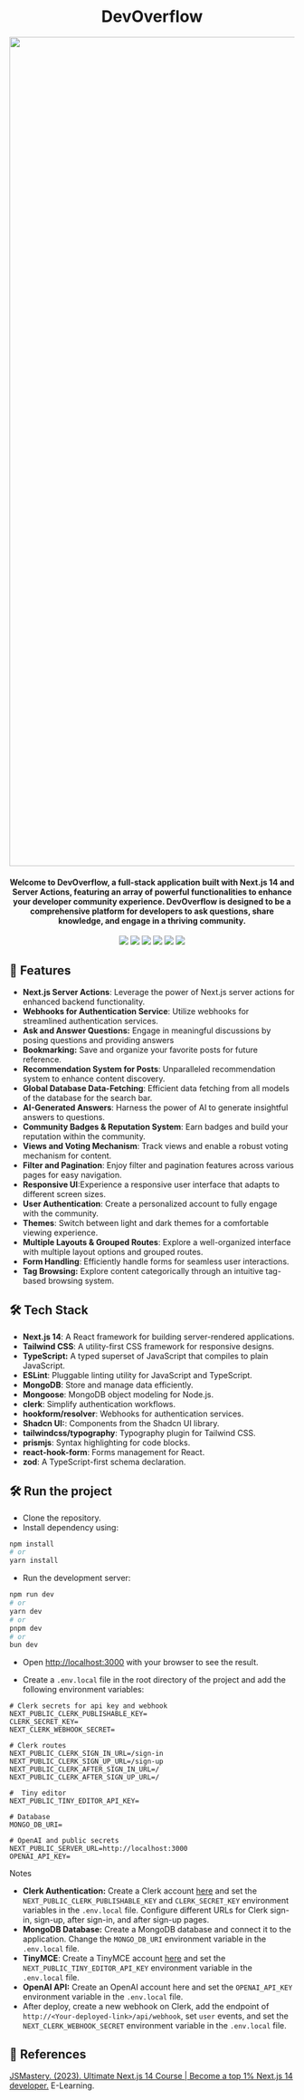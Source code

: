 <div id="top"></div>

<div align="center">
  <h1 align="center">DevOverflow</h1>

<img width="1465" alt="Screenshot 2024-11-13 at 2 06 35 PM" src="https://github.com/user-attachments/assets/1306aba7-0fe6-4da0-8be2-9af7b01b4204">

 <h4 align="center">Welcome to DevOverflow, a full-stack application built with Next.js 14 and Server Actions, featuring an array of powerful functionalities to enhance your developer community experience. DevOverflow is designed to be a comprehensive platform for developers to ask questions, share knowledge, and engage in a thriving community.</h4>

 <p align="center">
   <img src="https://img.shields.io/badge/NextJS-black?style=for-the-badge&logo=next.js&logoColor=white" />
   <img src="https://img.shields.io/badge/TailwindCSS-38B2AC?style=for-the-badge&logo=tailwind-css&logoColor=white" />
   <img src="https://img.shields.io/badge/TypeScript-007ACC?style=for-the-badge&logo=typescript&logoColor=white" />
   <img src="https://img.shields.io/badge/MongoDB-47A248?style=for-the-badge&logo=mongodb&logoColor=white" />
   <img src="https://img.shields.io/badge/ESLint-4B32C3?style=for-the-badge&logo=eslint&logoColor=white" />
   <img src="https://img.shields.io/badge/Prettier-F7B93E?style=for-the-badge&logo=prettier&logoColor=white" />

> </p>

</div>


## 🚀 Features

- **Next.js Server Actions**: Leverage the power of Next.js server actions for enhanced backend functionality.
- **Webhooks for Authentication Service**: Utilize webhooks for streamlined authentication services.
- **Ask and Answer Questions:** Engage in meaningful discussions by posing questions and providing answers
- **Bookmarking:** Save and organize your favorite posts for future reference.
- **Recommendation System for Posts**: Unparalleled recommendation system to enhance content discovery.
- **Global Database Data-Fetching**: Efficient data fetching from all models of the database for the search bar.
- **AI-Generated Answers**: Harness the power of AI to generate insightful answers to questions.
- **Community Badges & Reputation System**: Earn badges and build your reputation within the community.
- **Views and Voting Mechanism**: Track views and enable a robust voting mechanism for content.
- **Filter and Pagination**: Enjoy filter and pagination features across various pages for easy navigation.
- **Responsive UI**:Experience a responsive user interface that adapts to different screen sizes.
- **User Authentication**: Create a personalized account to fully engage with the community.
- **Themes**: Switch between light and dark themes for a comfortable viewing experience.
- **Multiple Layouts & Grouped Routes**: Explore a well-organized interface with multiple layout options and grouped routes.
- **Form Handling**: Efficiently handle forms for seamless user interactions.
- **Tag Browsing:** Explore content categorically through an intuitive tag-based browsing system.

## 🛠️ Tech Stack

- **Next.js 14**: A React framework for building server-rendered applications.
- **Tailwind CSS**: A utility-first CSS framework for responsive designs.
- **TypeScript:** A typed superset of JavaScript that compiles to plain JavaScript.
- **ESLint**: Pluggable linting utility for JavaScript and TypeScript.
- **MongoDB**: Store and manage data efficiently.
- **Mongoose**: MongoDB object modeling for Node.js.
- **clerk**: Simplify authentication workflows.
- **hookform/resolver**: Webhooks for authentication services.
- **Shadcn UI:**: Components from the Shadcn UI library.
- **tailwindcss/typography**: Typography plugin for Tailwind CSS.
- **prismjs**: Syntax highlighting for code blocks.
- **react-hook-form**: Forms management for React.
- **zod**: A TypeScript-first schema declaration.

## 🛠️ Run the project

- Clone the repository.
- Install dependency using:

```bash
npm install
# or
yarn install
```

- Run the development server:

```bash
npm run dev
# or
yarn dev
# or
pnpm dev
# or
bun dev
```

- Open [http://localhost:3000](http://localhost:3000) with your browser to see the result.

- Create a `.env.local` file in the root directory of the project and add the following environment variables:

```
# Clerk secrets for api key and webhook
NEXT_PUBLIC_CLERK_PUBLISHABLE_KEY=
CLERK_SECRET_KEY=
NEXT_CLERK_WEBHOOK_SECRET=

# Clerk routes
NEXT_PUBLIC_CLERK_SIGN_IN_URL=/sign-in
NEXT_PUBLIC_CLERK_SIGN_UP_URL=/sign-up
NEXT_PUBLIC_CLERK_AFTER_SIGN_IN_URL=/
NEXT_PUBLIC_CLERK_AFTER_SIGN_UP_URL=/

#  Tiny editor
NEXT_PUBLIC_TINY_EDITOR_API_KEY=

# Database
MONGO_DB_URI=

# OpenAI and public secrets
NEXT_PUBLIC_SERVER_URL=http://localhost:3000
OPENAI_API_KEY=
```

Notes

- **Clerk Authentication:** Create a Clerk account [here](https://clerk.com/) and set the `NEXT_PUBLIC_CLERK_PUBLISHABLE_KEY` and `CLERK_SECRET_KEY` environment variables in the `.env.local` file. Configure different URLs for Clerk sign-in, sign-up, after sign-in, and after sign-up pages.
- **MongoDB Database:** Create a MongoDB database and connect it to the application. Change the `MONGO_DB_URI` environment variable in the `.env.local` file.
- **TinyMCE**: Create a TinyMCE account [here](https://www.tiny.cloud/) and set the `NEXT_PUBLIC_TINY_EDITOR_API_KEY` environment variable in the `.env.local` file.
- **OpenAI API:** Create an OpenAI account here and set the `OPENAI_API_KEY` environment variable in the `.env.local` file.
- After deploy, create a new webhook on Clerk, add the endpoint of `http://<Your-deployed-link>/api/webhook`, set `user` events, and set the `NEXT_CLERK_WEBHOOK_SECRET` environment variable in the `.env.local` file.

## 📝 References

[JSMastery. (2023). Ultimate Next.js 14 Course | Become a top 1% Next.js 14 developer.](https://www.jsmastery.pro/ultimate-next-course) E-Learning.

